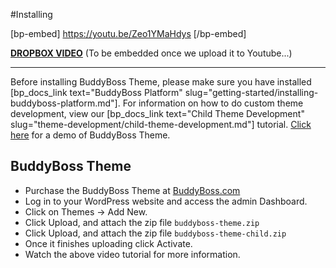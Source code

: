 #Installing

[bp-embed] https://youtu.be/Zeo1YMaHdys [/bp-embed]

[**DROPBOX VIDEO**](https://www.dropbox.com/s/f6i45fmodnj1aja/installing-buddyboss-theme.mp4?raw=1)
(To be embedded once we upload it to Youtube...)

---

Before installing BuddyBoss Theme, please make sure you have installed [bp_docs_link text="BuddyBoss Platform" slug="getting-started/installing-buddyboss-platform.md"]. For information on how to do custom theme development, view our [bp_docs_link text="Child Theme Development" slug="theme-development/child-theme-development.md"] tutorial. [Click here](https://demos.buddyboss.com/platform-community/) for a demo of BuddyBoss Theme.

BuddyBoss Theme
-------------------------------

*   Purchase the BuddyBoss Theme at [BuddyBoss.com](https://www.buddyboss.com/)
*   Log in to your WordPress website and access the admin Dashboard.
*   Click on Themes -> Add New.
*   Click Upload, and attach the zip file `buddyboss-theme.zip`
*   Click Upload, and attach the zip file `buddyboss-theme-child.zip`
*   Once it finishes uploading click Activate.
*   Watch the above video tutorial for more information.